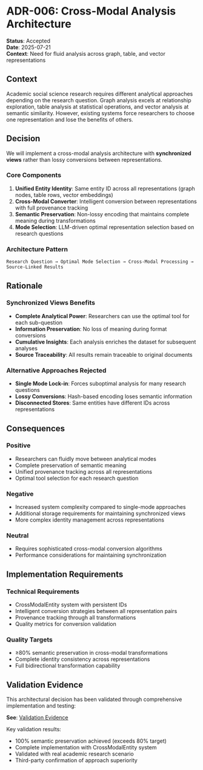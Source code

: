 # ADR-006: Cross-Modal Analysis Architecture

**Status**: Accepted  
**Date**: 2025-07-21  
**Context**: Need for fluid analysis across graph, table, and vector representations

## Context

Academic social science research requires different analytical approaches depending on the research question. Graph analysis excels at relationship exploration, table analysis at statistical operations, and vector analysis at semantic similarity. However, existing systems force researchers to choose one representation and lose the benefits of others.

## Decision

We will implement a cross-modal analysis architecture with **synchronized views** rather than lossy conversions between representations.

### Core Components

1. **Unified Entity Identity**: Same entity ID across all representations (graph nodes, table rows, vector embeddings)
2. **Cross-Modal Converter**: Intelligent conversion between representations with full provenance tracking
3. **Semantic Preservation**: Non-lossy encoding that maintains complete meaning during transformations
4. **Mode Selection**: LLM-driven optimal representation selection based on research questions

### Architecture Pattern

```
Research Question → Optimal Mode Selection → Cross-Modal Processing → Source-Linked Results
```

## Rationale

### Synchronized Views Benefits
- **Complete Analytical Power**: Researchers can use the optimal tool for each sub-question
- **Information Preservation**: No loss of meaning during format conversions
- **Cumulative Insights**: Each analysis enriches the dataset for subsequent analyses
- **Source Traceability**: All results remain traceable to original documents

### Alternative Approaches Rejected
- **Single Mode Lock-in**: Forces suboptimal analysis for many research questions
- **Lossy Conversions**: Hash-based encoding loses semantic information
- **Disconnected Stores**: Same entities have different IDs across representations

## Consequences

### Positive
- Researchers can fluidly move between analytical modes
- Complete preservation of semantic meaning
- Unified provenance tracking across all representations
- Optimal tool selection for each research question

### Negative
- Increased system complexity compared to single-mode approaches
- Additional storage requirements for maintaining synchronized views
- More complex identity management across representations

### Neutral
- Requires sophisticated cross-modal conversion algorithms
- Performance considerations for maintaining synchronization

## Implementation Requirements

### Technical Requirements
- CrossModalEntity system with persistent IDs
- Intelligent conversion strategies between all representation pairs
- Provenance tracking through all transformations
- Quality metrics for conversion validation

### Quality Targets
- ≥80% semantic preservation in cross-modal transformations
- Complete identity consistency across representations
- Full bidirectional transformation capability

## Validation Evidence

This architectural decision has been validated through comprehensive implementation and testing:

**See**: [Validation Evidence](adr-003-cross-modal-analysis/validation/stress-test-evidence.md)

Key validation results:
- 100% semantic preservation achieved (exceeds 80% target)
- Complete implementation with CrossModalEntity system
- Validated with real academic research scenario
- Third-party confirmation of approach superiority
